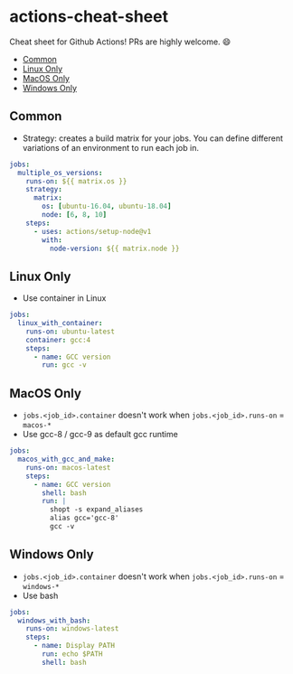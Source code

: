 # actions-cheat-sheet

Cheat sheet for Github Actions! PRs are highly welcome. :smile:

- [Common](#common)
- [Linux Only](#linux-only)
- [MacOS Only](#macos-only)
- [Windows Only](#windows-only)

## Common

- Strategy: creates a build matrix for your jobs. You can define different variations of an environment to run each job in.

```yaml
jobs:
  multiple_os_versions:
    runs-on: ${{ matrix.os }}
    strategy:
      matrix:
        os: [ubuntu-16.04, ubuntu-18.04]
        node: [6, 8, 10]
    steps:
      - uses: actions/setup-node@v1
        with:
          node-version: ${{ matrix.node }}
```

## Linux Only

- Use container in Linux

```yaml
jobs:
  linux_with_container:
    runs-on: ubuntu-latest
    container: gcc:4
    steps:
      - name: GCC version
        run: gcc -v
```

## MacOS Only

- `jobs.<job_id>.container` doesn't work when `jobs.<job_id>.runs-on` = `macos-*`
- Use gcc-8 / gcc-9 as default gcc runtime

```yaml
jobs:
  macos_with_gcc_and_make:
    runs-on: macos-latest
    steps:
      - name: GCC version
        shell: bash
        run: |
          shopt -s expand_aliases
          alias gcc='gcc-8'
          gcc -v
```

## Windows Only

- `jobs.<job_id>.container` doesn't work when `jobs.<job_id>.runs-on` = `windows-*`
- Use bash

```yaml
jobs:
  windows_with_bash:
    runs-on: windows-latest
    steps:
      - name: Display PATH
        run: echo $PATH
        shell: bash
```
